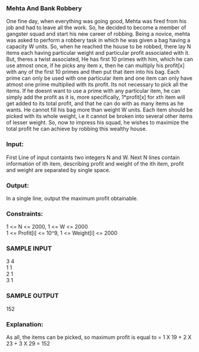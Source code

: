 ### Mehta And Bank Robbery
One fine day, when everything was going good, Mehta was fired from his job and had to leave all the work. So, he decided to become a member of gangster squad and start his new career of robbing. Being a novice, mehta was asked to perform a robbery task in which he was given a bag having a capacity W units. So, when he reached the house to be robbed, there lay N items each having particular weight and particular profit associated with it. But, theres a twist associated, He has first 10 primes with him, which he can use atmost once, if he picks any item x, then he can multiply his profit[x] with any of the first 10 primes and then put that item into his bag. Each prime can only be used with one particular item and one item can only have atmost one prime multiplied with its profit. Its not necessary to pick all the items. If he doesnt want to use a prime with any particular item, he can simply add the profit as it is, more specifically, 1*profit[x] for xth item will get added to its total profit, and that he can do with as many items as he wants. He cannot fill his bag more than weight W units. Each item should be picked with its whole weight, i.e it cannot be broken into several other items of lesser weight. So, now to impress his squad, he wishes to maximize the total profit he can achieve by robbing this wealthy house.
### Input:
First Line of input containts two integers N and W. Next N lines contain information of ith item, describing profit and weight of the ith item, profit and weight are separated by single space.
### Output:
In a single line, output the maximum profit obtainable.
### Constraints:
1 <= N <= 2000, 1 <= W <= 2000 <br>
1 <= Profit[i] <= 10^9, 1 <= Weight[i] <= 2000<br>
### SAMPLE INPUT
3 4<br>
1 1<br>
2 1<br>
3 1
### SAMPLE OUTPUT
152
### Explanation:
As all, the items can be picked, so maximum profit is equal to = 1 X 19 + 2 X 23 + 3 X 29 = 152